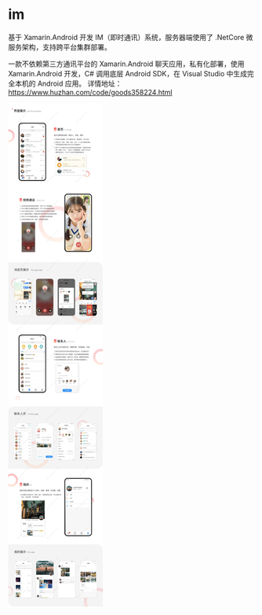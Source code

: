# im
基于 Xamarin.Android 开发 IM（即时通讯）系统，服务器端使用了 .NetCore 微服务架构，支持跨平台集群部署。

一款不依赖第三方通讯平台的 Xamarin.Android 聊天应用，私有化部署，使用 Xamarin.Android 开发，C# 调用底层 Android SDK，在 Visual Studio 中生成完全本机的 Android 应用。
详情地址：https://www.huzhan.com/code/goods358224.html

![image](https://github.com/macroecho/im/blob/main/cover.jpg?raw=true)
